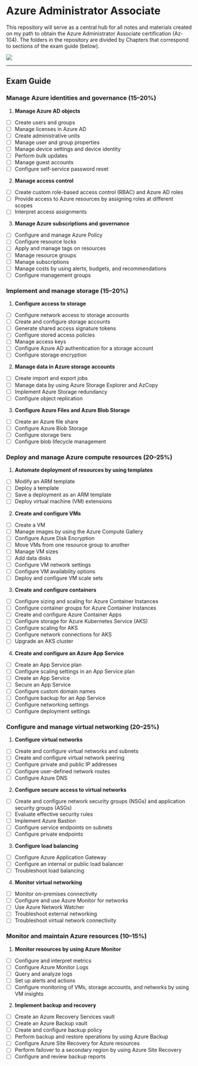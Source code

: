 # Azure Administrator Associate
This repository will serve as a central hub for all notes and materials created on my path to obtain the Azure Administrator Associate certification (Az-104). The folders in the repository are divided by Chapters that correspond to sections of the exam guide (below).

![](https://www.google.com/url?sa=i&url=https%3A%2F%2Fintunedin.net%2F2022%2F10%2F11%2Fexam-az-104-microsoft-azure-administrator-resource-guide-october-2022-update%2F&psig=AOvVaw0fv1R0V-bPBPXSPpKQFyll&ust=1673404317167000&source=images&cd=vfe&ved=0CA8QjRxqFwoTCPip84H7u_wCFQAAAAAdAAAAABAD?fit=max&fm=webp&q=80&w=200)
___

## Exam Guide  
### Manage Azure identities and governance (15–20%) 
1. **Manage Azure AD objects**
- [ ] Create users and groups
- [ ] Manage licenses in Azure AD
- [ ] Create administrative units
- [ ] Manage user and group properties
- [ ] Manage device settings and device identity
- [ ] Perform bulk updates
- [ ] Manage guest accounts
- [ ] Configure self-service password reset

2. **Manage access control**
- [ ] Create custom role-based access control (RBAC) and Azure AD roles
- [ ] Provide access to Azure resources by assigning roles at different scopes
- [ ] Interpret access assignments

3. **Manage Azure subscriptions and governance**
- [ ] Configure and manage Azure Policy
- [ ] Configure resource locks
- [ ] Apply and manage tags on resources
- [ ] Manage resource groups
- [ ] Manage subscriptions
- [ ] Manage costs by using alerts, budgets, and recommendations
- [ ] Configure management groups

### Implement and manage storage (15–20%)
1. **Configure access to storage**
- [ ] Configure network access to storage accounts
- [ ] Create and configure storage accounts
- [ ] Generate shared access signature tokens
- [ ] Configure stored access policies
- [ ] Manage access keys
- [ ] Configure Azure AD authentication for a storage account
- [ ] Configure storage encryption

2. **Manage data in Azure storage accounts**
- [ ] Create import and export jobs
- [ ] Manage data by using Azure Storage Explorer and AzCopy
- [ ] Implement Azure Storage redundancy
- [ ] Configure object replication

3. **Configure Azure Files and Azure Blob Storage**
- [ ] Create an Azure file share
- [ ] Configure Azure Blob Storage
- [ ] Configure storage tiers
- [ ] Configure blob lifecycle management

### Deploy and manage Azure compute resources (20–25%)
1. **Automate deployment of resources by using templates**
- [ ] Modify an ARM template
- [ ] Deploy a template
- [ ] Save a deployment as an ARM template
- [ ] Deploy virtual machine (VM) extensions

2. **Create and configure VMs**
- [ ] Create a VM
- [ ] Manage images by using the Azure Compute Gallery
- [ ] Configure Azure Disk Encryption
- [ ] Move VMs from one resource group to another
- [ ] Manage VM sizes
- [ ] Add data disks
- [ ] Configure VM network settings
- [ ] Configure VM availability options
- [ ] Deploy and configure VM scale sets

3. **Create and configure containers**
- [ ] Configure sizing and scaling for Azure Container Instances
- [ ] Configure container groups for Azure Container Instances
- [ ] Create and configure Azure Container Apps
- [ ] Configure storage for Azure Kubernetes Service (AKS)
- [ ] Configure scaling for AKS
- [ ] Configure network connections for AKS
- [ ] Upgrade an AKS cluster

4. **Create and configure an Azure App Service**
- [ ] Create an App Service plan
- [ ] Configure scaling settings in an App Service plan
- [ ] Create an App Service
- [ ] Secure an App Service
- [ ] Configure custom domain names
- [ ] Configure backup for an App Service
- [ ] Configure networking settings
- [ ] Configure deployment settings

### Configure and manage virtual networking (20–25%)
1. **Configure virtual networks**
- [ ] Create and configure virtual networks and subnets
- [ ] Create and configure virtual network peering
- [ ] Configure private and public IP addresses
- [ ] Configure user-defined network routes
- [ ] Configure Azure DNS

2. **Configure secure access to virtual networks**
- [ ] Create and configure network security groups (NSGs) and application security groups (ASGs)
- [ ] Evaluate effective security rules
- [ ] Implement Azure Bastion
- [ ] Configure service endpoints on subnets
- [ ] Configure private endpoints

3. **Configure load balancing**
- [ ] Configure Azure Application Gateway
- [ ] Configure an internal or public load balancer
- [ ] Troubleshoot load balancing

4. **Monitor virtual networking**
- [ ] Monitor on-premises connectivity
- [ ] Configure and use Azure Monitor for networks
- [ ] Use Azure Network Watcher
- [ ] Troubleshoot external networking
- [ ] Troubleshoot virtual network connectivity

### Monitor and maintain Azure resources (10–15%)
1. **Monitor resources by using Azure Monitor**
- [ ] Configure and interpret metrics
- [ ] Configure Azure Monitor Logs
- [ ] Query and analyze logs
- [ ] Set up alerts and actions
- [ ] Configure monitoring of VMs, storage accounts, and networks by using VM insights

2. **Implement backup and recovery**
- [ ] Create an Azure Recovery Services vault
- [ ] Create an Azure Backup vault
- [ ] Create and configure backup policy
- [ ] Perform backup and restore operations by using Azure Backup
- [ ] Configure Azure Site Recovery for Azure resources
- [ ] Perform failover to a secondary region by using Azure Site Recovery
- [ ] Configure and review backup reports